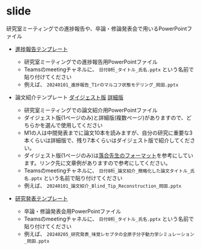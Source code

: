 # slide

研究室ミーティングでの進捗報告や、卒論・修論発表会で用いるPowerPointファイル

- [進捗報告テンプレート](進捗報告テンプレート.pptx)
  - 研究室ミーティングでの進捗報告用PowerPointファイル
  - Teamsのmeetingチャネルに、 `日付8桁_タイトル_氏名.pptx` という名前で貼り付けてください
  - 例えば、 `20240101_進捗報告_T1rのマルコフ状態モデリング_岡田.pptx`

- 論文紹介テンプレート [ダイジェスト版](論文紹介テンプレート_ダイジェスト版.pptx) [詳細版](論文紹介テンプレート_詳細版.pptx) 
  - 研究室ミーティングでの論文紹介用PowerPointファイル
  - ダイジェスト版(1ページのみ)と詳細版(複数ページ)がありますので、どちらかを選んで使用してください
  - M1の人は中間発表までに論文10本を読みますが、自分の研究に重要な3本くらいは詳細版で、残り7本くらいはダイジェスト版で紹介してください。
  - ダイジェスト版(1ページのみ)は[落合先生のフォーマット](https://qiita.com/satshout/items/1bf33721e7f227a93e51)を参考にしています。リンク先に文章例がありますので参考にしてください。
  - Teamsのmeetingチャネルに、 `日付8桁_論文紹介_簡略化した論文タイトル_氏名.pptx` という名前で貼り付けてください
  - 例えば、 `20240101_論文紹介_Blind_Tip_Reconstruction_岡田.pptx`

- [研究発表テンプレート](研究発表テンプレート.pptx)
  - 卒論・修論発表会用PowerPointファイル
  - Teamsのmeetingチャネルに、 `日付8桁_タイトル_氏名.pptx` という名前で貼り付けてください
  - 例えば、 `20240205_研究発表_味覚レセプタの全原子分子動力学シミュレーション_岡田.pptx`
